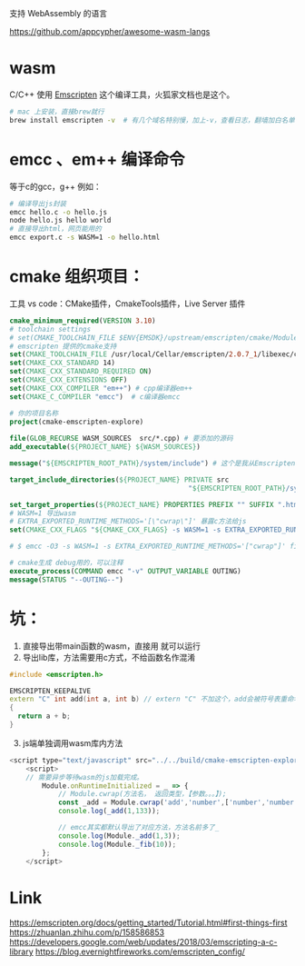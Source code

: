 支持 WebAssembly 的语言

https://github.com/appcypher/awesome-wasm-langs

# wasm
C/C++ 使用 [Emscripten](https://github.com/emscripten-core/emscripten) 这个编译工具，火狐家文档也是这个。
```bash
# mac 上安装，直接brew就行
brew install emscripten -v  # 有几个域名特别慢，加上-v，查看日志，翻墙加白名单
```

# emcc 、em++ 编译命令
等于c的gcc，g++
例如：
```bash
# 编译导出js封装
emcc hello.c -o hello.js
node hello.js hello world
# 直接导出html，网页能用的
emcc export.c -s WASM=1 -o hello.html
```

# cmake 组织项目：
工具 vs code：CMake插件，CmakeTools插件，Live Server 插件

```cmake
cmake_minimum_required(VERSION 3.10)
# toolchain settings
# set(CMAKE_TOOLCHAIN_FILE $ENV{EMSDK}/upstream/emscripten/cmake/Modules/Platform/Emscripten.cmake)
# emscripten 提供的cmake支持
set(CMAKE_TOOLCHAIN_FILE /usr/local/Cellar/emscripten/2.0.7_1/libexec/cmake/Modules/Platform/Emscripten.cmake)
set(CMAKE_CXX_STANDARD 14)
set(CMAKE_CXX_STANDARD_REQUIRED ON)
set(CMAKE_CXX_EXTENSIONS OFF)
set(CMAKE_CXX_COMPILER "em++") # cpp编译器em++
set(CMAKE_C_COMPILER "emcc")  # c编译器emcc

# 你的项目名称
project(cmake-emscripten-explore)
 
file(GLOB_RECURSE WASM_SOURCES  src/*.cpp) # 要添加的源码
add_executable(${PROJECT_NAME} ${WASM_SOURCES})

message("${EMSCRIPTEN_ROOT_PATH}/system/include") # 这个是我从Emscripten.cmake查的 .h头文件路径（#include <emscripten.h>）

target_include_directories(${PROJECT_NAME} PRIVATE src
                                            "${EMSCRIPTEN_ROOT_PATH}/system/include") # 添加头文件

set_target_properties(${PROJECT_NAME} PROPERTIES PREFIX "" SUFFIX ".html") # html方式导出
# WASM=1 导出wasm
# EXTRA_EXPORTED_RUNTIME_METHODS='[\"cwrap\"]' 暴露c方法给js
set(CMAKE_CXX_FLAGS "${CMAKE_CXX_FLAGS} -s WASM=1 -s EXTRA_EXPORTED_RUNTIME_METHODS='[\"cwrap\"]' ")

# $ emcc -O3 -s WASM=1 -s EXTRA_EXPORTED_RUNTIME_METHODS='["cwrap"]' fib.c

# cmake生成 debug用的，可以注释
execute_process(COMMAND emcc "-v" OUTPUT_VARIABLE OUTING)
message(STATUS "--OUTING--")
```

# 坑：
1. 直接导出带main函数的wasm，直接用 <script async type="text/javascript" src="../../build/cmake-emscripten-explore.js"></script> 就可以运行
2. 导出lib库，方法需要用c方式，不给函数名作混淆
```cpp
#include <emscripten.h>

EMSCRIPTEN_KEEPALIVE
extern "C" int add(int a, int b) // extern "C" 不加这个，add会被符号表重命名
{
  return a + b;
}
```
3. js端单独调用wasm库内方法
```js
<script type="text/javascript" src="../../build/cmake-emscripten-explore.js"></script>
    <script>
    // 需要异步等待wasm的js加载完成。
        Module.onRuntimeInitialized = _ => {
            // Module.cwrap(方法名， 返回类型，【参数。。。】);
            const _add = Module.cwrap('add','number',['number','number']);
            console.log(_add(1,133));

            // emcc其实都默认导出了对应方法，方法名前多了_
            console.log(Module._add(1,3));
            console.log(Module._fib(10));
        };
    </script>
```


# Link
https://emscripten.org/docs/getting_started/Tutorial.html#first-things-first
https://zhuanlan.zhihu.com/p/158586853
https://developers.google.com/web/updates/2018/03/emscripting-a-c-library
https://blog.evernightfireworks.com/emscripten_config/